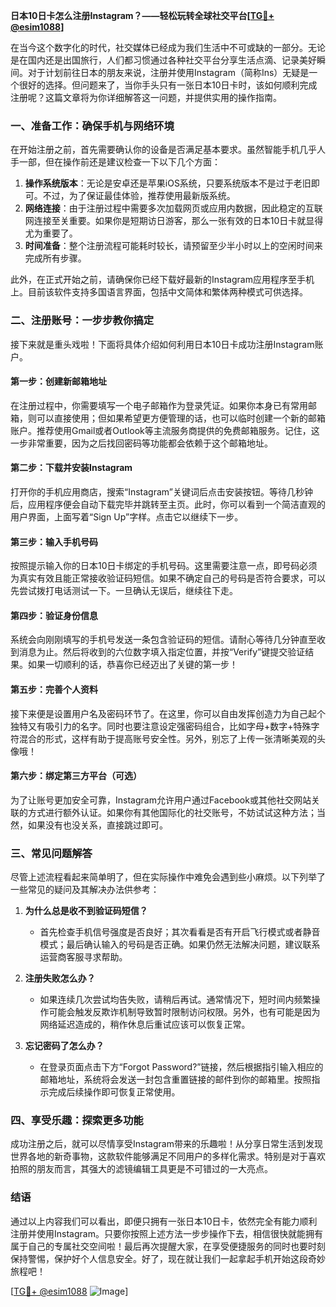 **日本10日卡怎么注册Instagram？——轻松玩转全球社交平台[[TG💪+ @esim1088](https://t.me/s/esim1088)]**

在当今这个数字化的时代，社交媒体已经成为我们生活中不可或缺的一部分。无论是在国内还是出国旅行，人们都习惯通过各种社交平台分享生活点滴、记录美好瞬间。对于计划前往日本的朋友来说，注册并使用Instagram（简称Ins）无疑是一个很好的选择。但问题来了，当你手头只有一张日本10日卡时，该如何顺利完成注册呢？这篇文章将为你详细解答这一问题，并提供实用的操作指南。

### 一、准备工作：确保手机与网络环境

在开始注册之前，首先需要确认你的设备是否满足基本要求。虽然智能手机几乎人手一部，但在操作前还是建议检查一下以下几个方面：

1. **操作系统版本**：无论是安卓还是苹果iOS系统，只要系统版本不是过于老旧即可。不过，为了保证最佳体验，推荐使用最新版系统。
2. **网络连接**：由于注册过程中需要多次加载网页或应用内数据，因此稳定的互联网连接至关重要。如果你是短期访日游客，那么一张有效的日本10日卡就显得尤为重要了。
3. **时间准备**：整个注册流程可能耗时较长，请预留至少半小时以上的空闲时间来完成所有步骤。

此外，在正式开始之前，请确保你已经下载好最新的Instagram应用程序至手机上。目前该软件支持多国语言界面，包括中文简体和繁体两种模式可供选择。

### 二、注册账号：一步步教你搞定

接下来就是重头戏啦！下面将具体介绍如何利用日本10日卡成功注册Instagram账户。

#### 第一步：创建新邮箱地址

在注册过程中，你需要填写一个电子邮箱作为登录凭证。如果你本身已有常用邮箱，则可以直接使用；但如果希望更方便管理的话，也可以临时创建一个新的邮箱账户。推荐使用Gmail或者Outlook等主流服务商提供的免费邮箱服务。记住，这一步非常重要，因为之后找回密码等功能都会依赖于这个邮箱地址。

#### 第二步：下载并安装Instagram

打开你的手机应用商店，搜索“Instagram”关键词后点击安装按钮。等待几秒钟后，应用程序便会自动下载完毕并跳转至主页。此时，你可以看到一个简洁直观的用户界面，上面写着“Sign Up”字样。点击它以继续下一步。

#### 第三步：输入手机号码

按照提示输入你的日本10日卡绑定的手机号码。这里需要注意一点，即号码必须为真实有效且能正常接收验证码短信。如果不确定自己的号码是否符合要求，可以先尝试拨打电话测试一下。一旦确认无误后，继续往下走。

#### 第四步：验证身份信息

系统会向刚刚填写的手机号发送一条包含验证码的短信。请耐心等待几分钟直至收到消息为止。然后将收到的六位数字填入指定位置，并按“Verify”键提交验证结果。如果一切顺利的话，恭喜你已经迈出了关键的第一步！

#### 第五步：完善个人资料

接下来便是设置用户名及密码环节了。在这里，你可以自由发挥创造力为自己起个独特又有吸引力的名字。同时也要注意设定强密码组合，比如字母+数字+特殊字符混合的形式，这样有助于提高账号安全性。另外，别忘了上传一张清晰美观的头像哦！

#### 第六步：绑定第三方平台（可选）

为了让账号更加安全可靠，Instagram允许用户通过Facebook或其他社交网站关联的方式进行额外认证。如果你有其他国际化的社交账号，不妨试试这种方法；当然，如果没有也没关系，直接跳过即可。

### 三、常见问题解答

尽管上述流程看起来简单明了，但在实际操作中难免会遇到些小麻烦。以下列举了一些常见的疑问及其解决办法供参考：

1. **为什么总是收不到验证码短信？**
   - 首先检查手机信号强度是否良好；其次看看是否有开启飞行模式或者静音模式；最后确认输入的号码是否正确。如果仍然无法解决问题，建议联系运营商客服寻求帮助。

2. **注册失败怎么办？**
   - 如果连续几次尝试均告失败，请稍后再试。通常情况下，短时间内频繁操作可能会触发反欺诈机制导致暂时限制访问权限。另外，也有可能是因为网络延迟造成的，稍作休息后重试应该可以恢复正常。

3. **忘记密码了怎么办？**
   - 在登录页面点击下方“Forgot Password?”链接，然后根据指引输入相应的邮箱地址，系统将会发送一封包含重置链接的邮件到你的邮箱里。按照指示完成后续操作即可恢复正常使用。

### 四、享受乐趣：探索更多功能

成功注册之后，就可以尽情享受Instagram带来的乐趣啦！从分享日常生活到发现世界各地的新奇事物，这款软件能够满足不同用户的多样化需求。特别是对于喜欢拍照的朋友而言，其强大的滤镜编辑工具更是不可错过的一大亮点。

### 结语

通过以上内容我们可以看出，即便只拥有一张日本10日卡，依然完全有能力顺利注册并使用Instagram。只要你按照上述方法一步步操作下去，相信很快就能拥有属于自己的专属社交空间啦！最后再次提醒大家，在享受便捷服务的同时也要时刻保持警惕，保护好个人信息安全。好了，现在就让我们一起拿起手机开始这段奇妙旅程吧！

[[TG💪+ @esim1088](https://t.me/s/esim1088) ![Image](https://i.postimg.cc/4NQfJmqS/Snipaste-2025-05-13-00-14-12.png)]